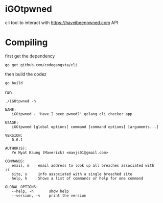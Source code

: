 iGOtpwned
=========
cli tool to interact with https://haveibeenpwned.com API

Compiling
=========
first get the dependency
```
go get github.com/codegangsta/cli
```

then build the codez
```
go build
```

run
```
./iGOtpwned -h

NAME:
   iGOtpwned - 'Have I been pwned?' golang cli checker app

USAGE:
   iGOtpwned [global options] command [command options] [arguments...]

VERSION:
   0.0.1

AUTHOR(S): 
   Ye Myat Kaung (Maverick) <mavjs01@gmail.com> 
   
COMMANDS:
   email, m    email address to look up all breaches associated with it
   site, s     info associated with a single breached site
   help, h     Shows a list of commands or help for one command
   
GLOBAL OPTIONS:
   --help, -h       show help
   --version, -v    print the version
```
